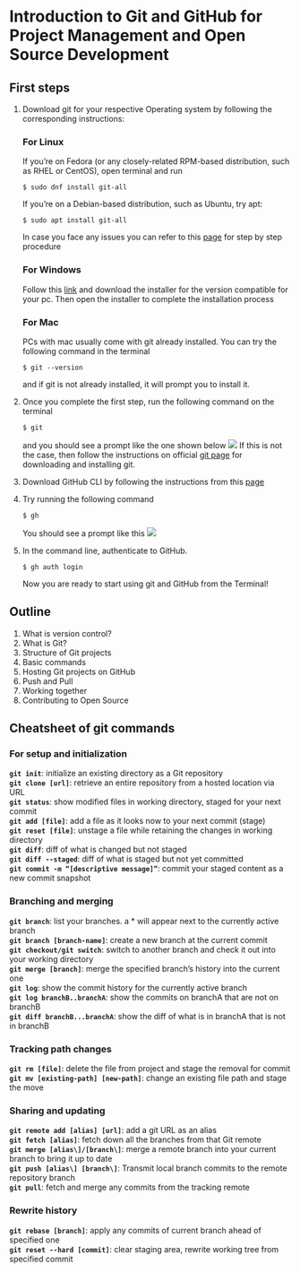 # Introduction to Git and GitHub for Project Management and Open Source Development

## First steps
1. Download git for your respective Operating system by following the corresponding instructions:<br>
    ### For Linux
    If you’re on Fedora (or any closely-related RPM-based distribution, such as RHEL or CentOS), open terminal and run
    ```
    $ sudo dnf install git-all
    ```
    If you’re on a Debian-based distribution, such as Ubuntu, try apt:
    ```
    $ sudo apt install git-all
    ```
    In case you face any issues you can refer to this [page](https://git-scm.com/download/linux) for step by step procedure

    ### For Windows
    Follow this [link](https://git-scm.com/download/win) and download the installer for the version compatible for your pc. Then open the installer to complete the installation process

    ### For Mac
    PCs with mac usually come with git already installed. You can try the following command in the terminal
    ```
    $ git --version
    ```
    and if git is not already installed, it will prompt you to install it.

2. Once you complete the first step, run the following command on the terminal
    ```
    $ git
    ```
    and you should see a prompt like the one shown below
    ![](git_cmd.png)
    If this is not the case, then follow the instructions on official [git page](https://git-scm.com/book/en/v2/Getting-Started-Installing-Git) for downloading and installing git.

3. Download GitHub CLI by following the instructions from this [page](https://github.com/cli/cli)

4. Try running the following command
    ```
    $ gh
    ```
    You should see a prompt like this
    ![](gh_cmd.png)

5. In the command line, authenticate to GitHub.
    ```
    $ gh auth login
    ```
    Now you are ready to start using git and GitHub from the Terminal!
## Outline
1. What is version control?
2. What is Git?
3. Structure of Git projects
4. Basic commands
5. Hosting Git projects on GitHub
6. Push and Pull
7. Working together
8. Contributing to Open Source


## Cheatsheet of git commands

### For setup and initialization
**`git init`**: initialize an existing directory as a Git repository<br>
**`git clone [url]`**: retrieve an entire repository from a hosted location via URL<br>
**`git status`**: show modified files in working directory, staged for your next commit<br>
**`git add [file]`**: add a file as it looks now to your next commit (stage)<br>
**`git reset [file]`**: unstage a file while retaining the changes in working directory<br>
**`git diff`**: diff of what is changed but not staged<br>
**`git diff --staged`**: diff of what is staged but not yet committed<br>
**`git commit -m “[descriptive message]”`**: commit your staged content as a new commit snapshot<br>

### Branching and merging
**`git branch`**: list your branches. a * will appear next to the currently active branch<br>
**`git branch [branch-name]`**: create a new branch at the current commit<br>
**`git checkout/git switch`**: switch to another branch and check it out into your working directory<br>
**`git merge [branch]`**: merge the specified branch’s history into the current one<br>
**`git log`**: show the commit history for the currently active branch<br>
**`git log branchB..branchA`**: show the commits on branchA that are not on branchB<br>
**`git diff branchB...branchA`**: show the diff of what is in branchA that is not in branchB<br>

### Tracking path changes
**`git rm [file]`**: delete the file from project and stage the removal for commit<br>
**`git mv [existing-path] [new-path]`**: change an existing file path and stage the move<br>

### Sharing and updating
**`git remote add [alias] [url]`**: add a git URL as an alias<br>
**`git fetch [alias]`**: fetch down all the branches from that Git remote<br>
**`git merge [alias\]/[branch\]`**: merge a remote branch into your current branch to bring it up to date<br>
**`git push [alias\] [branch\]`**: Transmit local branch commits to the remote repository branch<br>
**`git pull`**: fetch and merge any commits from the tracking remote <br>

### Rewrite history
**`git rebase [branch]`**: apply any commits of current branch ahead of specified one<br>
**`git reset --hard [commit]`**: clear staging area, rewrite working tree from specified commit<br>
